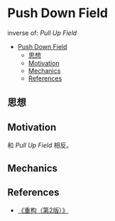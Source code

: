 # Push Down Field

inverse of: *Pull Up Field*

<!-- TOC -->

- [Push Down Field](#push-down-field)
    - [思想](#思想)
    - [Motivation](#motivation)
    - [Mechanics](#mechanics)
    - [References](#references)

<!-- /TOC -->


## 思想


## Motivation
和 *Pull Up Field* 相反。


## Mechanics


## References
* [《重构（第2版）》](https://book.douban.com/subject/33400354/)
